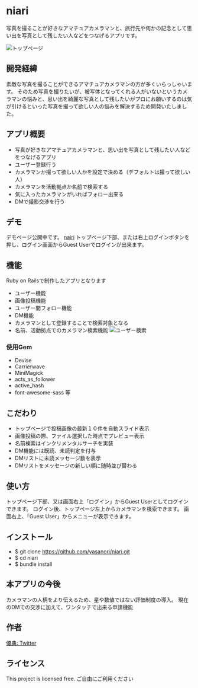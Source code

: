 # niari
写真を撮ることが好きなアマチュアカメラマンと、旅行先や何かの記念として思い出を写真として残したい人などをつなげるアプリです。

![トップページ](https://user-images.githubusercontent.com/38156084/79716214-f9b00800-8310-11ea-9a83-5b11552f2975.gif)


## 開発経緯
素敵な写真を撮ることができるアマチュアカメラマンの方が多くいらっしゃいます。
そのため写真を撮りたいが、被写体となってくれる人がいないというカメラマンの悩みと、思い出を綺麗な写真として残したいがプロにお願いするのは気が引けるといった写真を撮って欲しい人の悩みを解決するため開発いたしました。

## アプリ概要
- 写真が好きなアマチュアカメラマンと、思い出を写真として残したい人などをつなげるアプリ
- ユーザー登録行う
- カメラマンか撮って欲しい人かを設定で決める（デフォルトは撮って欲しい人）
- カメラマンを活動拠点か名前で検索する
- 気に入ったカメラマンがいればフォロー出来る
- DMで撮影交渉を行う


## デモ
デモページ公開中です。
[nairi](http://niari.site/)
トップページ下部、または右上ログインボタンを押し、ログイン画面からGuest Userでログインが出来ます。

## 機能
Ruby on Railsで制作したアプリとなります

- ユーザー機能
- 画像投稿機能
- ユーザー間フォロー機能
- DM機能
- カメラマンとして登録することで検索対象となる
- 名前、活動拠点でのカメラマン検索機能
![ユーザー検索](https://user-images.githubusercontent.com/38156084/79716262-27954c80-8311-11ea-8b56-4fe4c70636eb.gif)

### 使用Gem
- Devise
- Carrierwave
- MiniMagick
- acts_as_follower
- active_hash
- font-awesome-sass 等

## こだわり
- トップページで投稿画像の最新１０件を自動スライド表示
- 画像投稿の際、ファイル選択した時点でプレビュー表示
- 名前検索はインクリメンタルサーチを実装
- DM機能には既読、未読判定を付与
- DMリストに未読メッセージ数を表示
- DMリストをメッセージの新しい順に随時並び替わる

## 使い方
トップページ下部、又は画面右上「ログイン」からGuest Userとしてログインできます。
ログイン後、トップページ左上からカメラマンを検索できます。
画面右上、「Guest User」からメニューが表示できます。

## インストール
- $ git clone https://github.com/yasanori/niari.git
- $ cd niari
- $ bundle install

## 本アプリの今後
カメラマンの人柄をより伝えるため、星や数値ではない評価制度の導入。
現在のDMでの交渉に加えて、ワンタッチで出来る申請機能

## 作者
[優典: Twitter](https://twitter.com/___yu_suke___)

## ライセンス
This project is licensed free.
ご自由にご利用ください
